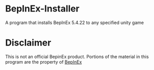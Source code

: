 # BepInEx-Installer
A program that installs BepInEx 5.4.22 to any specified unity game

# Disclaimer
This is not an official BepinEx product. Portions of the material in this program are the property of [BepInEx](https://github.com/BepInEx)
